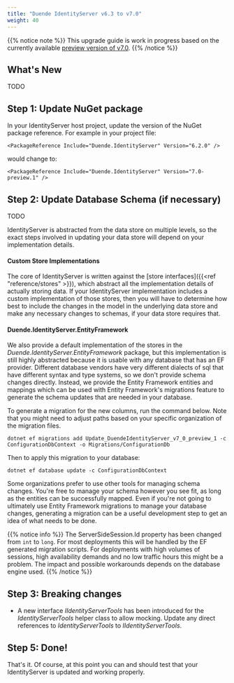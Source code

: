 ```yaml
---
title: "Duende IdentityServer v6.3 to v7.0"
weight: 40
---
```


{{% notice note %}}
This upgrade guide is work in progress based on the currently available [preview version of v7.0](https://github.com/DuendeSoftware/IdentityServer/releases/tag/7.0.0-preview.1).
{{% /notice %}}

## What's New
TODO

## Step 1: Update NuGet package

In your IdentityServer host project, update the version of the NuGet package reference. 
For example in your project file:

```
<PackageReference Include="Duende.IdentityServer" Version="6.2.0" />
```

would change to: 

```
<PackageReference Include="Duende.IdentityServer" Version="7.0-preview.1" />
```

## Step 2: Update Database Schema (if necessary)

TODO

IdentityServer is abstracted from the data store on multiple levels, so the exact steps involved in updating your data store will depend on your implementation details. 

#### Custom Store Implementations
The core of IdentityServer is written against the [store interfaces]({{<ref "reference/stores" >}}), which abstract all the implementation details of actually storing data. If your IdentityServer implementation includes a custom implementation of those stores, then you will have to determine how best to include the changes in the model in the underlying data store and make any necessary changes to schemas, if your data store requires that.

#### Duende.IdentityServer.EntityFramework
We also provide a default implementation of the stores in the *Duende.IdentityServer.EntityFramework* package, but this implementation is still highly abstracted because it is usable with any database that has an EF provider. Different database vendors have very different dialects of sql that have different syntax and type systems, so we don't provide schema changes directly. Instead, we provide the Entity Framework entities and mappings which can be used with Entity Framework's migrations feature to generate the schema updates that are needed in your database. 

To generate a migration for the new columns, run the command below. Note that you might need to adjust paths based on your specific organization of the migration files.

```
dotnet ef migrations add Update_DuendeIdentityServer_v7_0_preview_1 -c ConfigurationDbContext -o Migrations/ConfigurationDb
```

Then to apply this migration to your database:

```
dotnet ef database update -c ConfigurationDbContext
```

Some organizations prefer to use other tools for managing schema changes. You're free to manage your schema however you see fit, as long as the entities can be successfully mapped. Even if you're not going to ultimately use Entity Framework migrations to manage your database changes, generating a migration can be a useful development step to get an idea of what needs to be done.

{{% notice info %}}
The ServerSideSession.Id property has been changed from `int` to `long`. For most deployments this will be handled by the EF generated migration scripts. For deployments with high volumes of sessions, high availability demands and no low traffic hours this might be a problem. The impact and possible workarounds depends on the database engine used.
{{% /notice %}}

## Step 3: Breaking changes
* A new interface *IIdentityServerTools* has been introduced for the *IdentityServerTools* helper class to allow mocking. Update any direct references to *IdentityServerTools* to *IIdentityServerTools*.

## Step 5: Done!

That's it. Of course, at this point you can and should test that your IdentityServer is updated and working properly.
